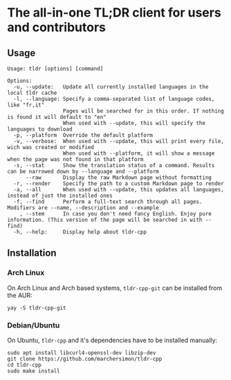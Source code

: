 # The all-in-one TL;DR client for users and contributors

## Usage

```
Usage: tldr [options] [command]

Options:
  -u, --update:   Update all currently installed languages in the local tldr cache
  -l, --language: Specify a comma-separated list of language codes, like "fr,it"
                  Pages will be searched for in this order. If nothing is found it will default to "en"
                  When used with --update, this will specify the languages to download
  -p, --platform  Override the default platform
  -v, --verbose:  When used with --update, this will print every file, wich was created or modified
                  When used with --platform, it will show a message when the page was not found in that platform
  -s, --stat      Show the translation status of a command. Results can be narrowed down by --language and --platform
      --raw       Display the raw Markdown page without formatting
  -r, --render    Specify the path to a custom Markdown page to render
  -a, --all       When used with --update, this updates all languages, instead of just the installed ones
  -f, --find      Perform a full-text search through all pages. Modifiers are --name, --description and --example
    , --stem      In case you don't need fancy English. Enjoy pure information. (This version of the page will be searched in with --find)
  -h, --help:     Display help about tldr-cpp
```

## Installation 

### Arch Linux

On Arch Linux and Arch based systems, `tldr-cpp-git` can be installed from the AUR:
```
yay -S tldr-cpp-git
```

### Debian/Ubuntu

On Ubuntu, `tldr-cpp` and it's dependencies have to be installed manually:
```
sudo apt install libcurl4-openssl-dev libzip-dev
git clone https://github.com/marchersimon/tldr-cpp
cd tldr-cpp
sudo make install
```
